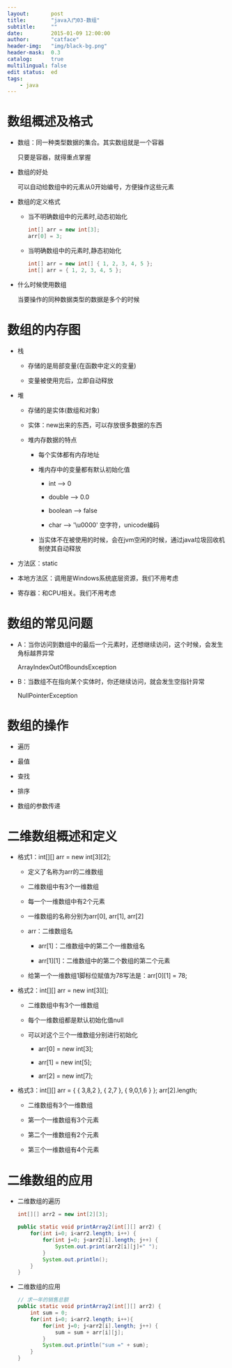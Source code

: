 ```yaml
---
layout:       post
title:        "java入门03-数组"
subtitle:     ""
date:         2015-01-09 12:00:00
author:       "catface"
header-img:   "img/black-bg.png"
header-mask:  0.3
catalog:      true
multilingual: false
edit status:  ed
tags:
    - java
---
```


# 数组概述及格式

- 数组：同一种类型数据的集合。其实数组就是一个容器

	只要是容器，就得重点掌握

- 数组的好处

	可以自动给数组中的元素从0开始编号，方便操作这些元素

- 数组的定义格式

	- 当不明确数组中的元素时,动态初始化
		
		``` java
	    int[] arr = new int[3];
	    arr[0] = 3;
		```
	
	- 当明确数组中的元素时,静态初始化
	
		``` java
	    int[] arr = new int[] { 1, 2, 3, 4, 5 };
	    int[] arr = { 1, 2, 3, 4, 5 };
		```

- 什么时候使用数组

	当要操作的同种数据类型的数据是多个的时候

# 数组的内存图

- 栈

	- 存储的是局部变量(在函数中定义的变量)
	
	- 变量被使用完后，立即自动释放

- 堆

	- 存储的是实体(数组和对象)
	
	- 实体：new出来的东西，可以存放很多数据的东西
	
	- 堆内存数据的特点
	
		- 每个实体都有内存地址
		
		- 堆内存中的变量都有默认初始化值
		
			- int --> 0
			
			- double --> 0.0
			
			- boolean --> false
			
			- char --> '\u0000' 空字符，unicode编码
		
		- 当实体不在被使用的时候，会在jvm空闲的时候，通过java垃圾回收机制使其自动释放

- 方法区：static

- 本地方法区：调用是Windows系统底层资源，我们不用考虑

- 寄存器：和CPU相关。我们不用考虑

# 数组的常见问题

- A：当你访问到数组中的最后一个元素时，还想继续访问，这个时候，会发生角标越界异常

	ArrayIndexOutOfBoundsException

- B：当数组不在指向某个实体时，你还继续访问，就会发生空指针异常

	NullPointerException

# 数组的操作

- 遍历

- 最值

- 查找

- 排序

- 数组的参数传递

# 二维数组概述和定义

- 格式1：int[][] arr = new int[3][2];

	- 定义了名称为arr的二维数组
	
	- 二维数组中有3个一维数组
	
	- 每一个一维数组中有2个元素
	
	- 一维数组的名称分别为arr[0], arr[1], arr[2]
	
	- arr：二维数组名
	
		- arr[1]：二维数组中的第二个一维数组名
		
		- arr[1][1]：二维数组中的第二个数组的第二个元素
	
	- 给第一个一维数组1脚标位赋值为78写法是：arr[0][1] = 78;

- 格式2：int[][] arr = new int[3][];

	- 二维数组中有3个一维数组
	
	- 每个一维数组都是默认初始化值null
	
	- 可以对这个三个一维数组分别进行初始化
	
		- arr[0] = new int[3];
		
		- arr[1] = new int[5];
		
		- arr[2] = new int[7];

- 格式3：int[][] arr = { { 3,8,2 }, { 2,7 }, { 9,0,1,6 } }; arr[2].length;

	- 二维数组有3个一维数组
	
	- 第一个一维数组有3个元素
	
	- 第二个一维数组有2个元素
	
	- 第三个一维数组有4个元素

# 二维数组的应用

- 二维数组的遍历

	``` java
	int[][] arr2 = new int[2][3];
	
	public static void printArray2(int[][] arr2) {
	    for(int i=0; i<arr2.length; i++) {
	        for(int j=0; j<arr2[i].length; j++) {
	            System.out.print(arr2[i][j]+" ");
	        }
	        System.out.println();
	    }
	}
	```

- 二维数组的应用

	``` java
	// 求一年的销售总额
	public static void printArray2(int[][] arr2) {
	    int sum = 0;
	    for(int i=0; i<arr2.length; i++){
	        for(int j=0; j<arr2[i].length; j++) {
	            sum = sum + arr[i][j];
	        }
	        System.out.println("sum =" + sum);
	    }
	}
	```